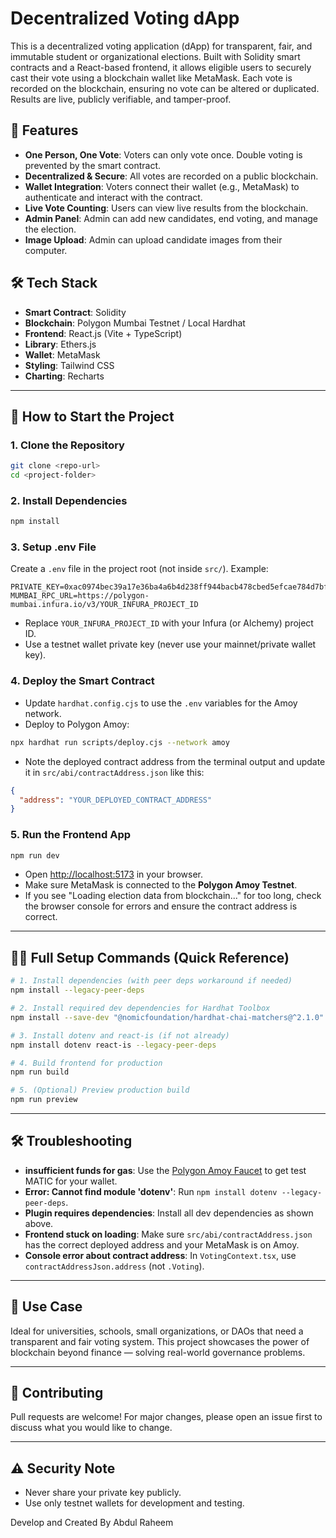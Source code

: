 # Decentralized Voting dApp

This is a decentralized voting application (dApp) for transparent, fair, and immutable student or organizational elections. Built with Solidity smart contracts and a React-based frontend, it allows eligible users to securely cast their vote using a blockchain wallet like MetaMask. Each vote is recorded on the blockchain, ensuring no vote can be altered or duplicated. Results are live, publicly verifiable, and tamper-proof.

## 🚀 Features
- **One Person, One Vote**: Voters can only vote once. Double voting is prevented by the smart contract.
- **Decentralized & Secure**: All votes are recorded on a public blockchain.
- **Wallet Integration**: Voters connect their wallet (e.g., MetaMask) to authenticate and interact with the contract.
- **Live Vote Counting**: Users can view live results from the blockchain.
- **Admin Panel**: Admin can add new candidates, end voting, and manage the election.
- **Image Upload**: Admin can upload candidate images from their computer.

## 🛠️ Tech Stack
- **Smart Contract**: Solidity
- **Blockchain**: Polygon Mumbai Testnet / Local Hardhat
- **Frontend**: React.js (Vite + TypeScript)
- **Library**: Ethers.js
- **Wallet**: MetaMask
- **Styling**: Tailwind CSS
- **Charting**: Recharts

---

## 📝 How to Start the Project

### 1. **Clone the Repository**
```sh
git clone <repo-url>
cd <project-folder>
```

### 2. **Install Dependencies**
```sh
npm install
```

### 3. **Setup .env File**
Create a `.env` file in the project root (not inside `src/`). Example:
```
PRIVATE_KEY=0xac0974bec39a17e36ba4a6b4d238ff944bacb478cbed5efcae784d7bf4f2ff80
MUMBAI_RPC_URL=https://polygon-mumbai.infura.io/v3/YOUR_INFURA_PROJECT_ID
```
- Replace `YOUR_INFURA_PROJECT_ID` with your Infura (or Alchemy) project ID.
- Use a testnet wallet private key (never use your mainnet/private wallet key).

### 4. **Deploy the Smart Contract**
- Update `hardhat.config.cjs` to use the `.env` variables for the Amoy network.
- Deploy to Polygon Amoy:
```sh
npx hardhat run scripts/deploy.cjs --network amoy
```
- Note the deployed contract address from the terminal output and update it in `src/abi/contractAddress.json` like this:
```json
{
  "address": "YOUR_DEPLOYED_CONTRACT_ADDRESS"
}
```

### 5. **Run the Frontend App**
```sh
npm run dev
```
- Open [http://localhost:5173](http://localhost:5173) in your browser.
- Make sure MetaMask is connected to the **Polygon Amoy Testnet**.
- If you see "Loading election data from blockchain..." for too long, check the browser console for errors and ensure the contract address is correct.

---

## 🧑‍💻 Full Setup Commands (Quick Reference)

```sh
# 1. Install dependencies (with peer deps workaround if needed)
npm install --legacy-peer-deps

# 2. Install required dev dependencies for Hardhat Toolbox
npm install --save-dev "@nomicfoundation/hardhat-chai-matchers@^2.1.0" "@nomicfoundation/hardhat-ethers@^3.1.0" "@nomicfoundation/hardhat-ignition-ethers@^0.15.14" "@nomicfoundation/hardhat-network-helpers@^1.1.0" "@nomicfoundation/hardhat-verify@^2.1.0" "@typechain/ethers-v6@^0.5.0" "@typechain/hardhat@^9.0.0" "@types/chai@^4.2.0" "@types/mocha@>=9.1.0" "chai@^4.2.0" "hardhat-gas-reporter@^2.3.0" "solidity-coverage@^0.8.1" "ts-node@>=8.0.0" "typechain@^8.3.0" --legacy-peer-deps

# 3. Install dotenv and react-is (if not already)
npm install dotenv react-is --legacy-peer-deps

# 4. Build frontend for production
npm run build

# 5. (Optional) Preview production build
npm run preview
```

---

## 🛠️ Troubleshooting
- **insufficient funds for gas**: Use the [Polygon Amoy Faucet](https://faucet.polygon.technology/) to get test MATIC for your wallet.
- **Error: Cannot find module 'dotenv'**: Run `npm install dotenv --legacy-peer-deps`.
- **Plugin requires dependencies**: Install all dev dependencies as shown above.
- **Frontend stuck on loading**: Make sure `src/abi/contractAddress.json` has the correct deployed address and your MetaMask is on Amoy.
- **Console error about contract address**: In `VotingContext.tsx`, use `contractAddressJson.address` (not `.Voting`).

---

## 🎯 Use Case
Ideal for universities, schools, small organizations, or DAOs that need a transparent and fair voting system. This project showcases the power of blockchain beyond finance — solving real-world governance problems.

---

## 🤝 Contributing
Pull requests are welcome! For major changes, please open an issue first to discuss what you would like to change.

---

## ⚠️ Security Note
- Never share your private key publicly.
- Use only testnet wallets for development and testing.

Develop and Created By Abdul Raheem
